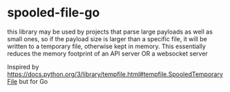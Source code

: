 # spooled-file-go
this library may be used by projects that parse large payloads as well as small ones, so if the payload size is larger than a specific file, it will be written to a temporary file, otherwise kept in memory. This essentially reduces the memory footprint of an API server OR a websocket server

Inspired by https://docs.python.org/3/library/tempfile.html#tempfile.SpooledTemporaryFile but for Go
